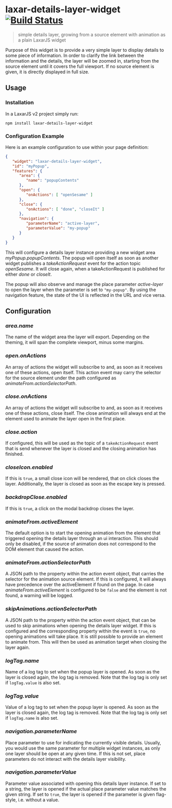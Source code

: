 # laxar-details-layer-widget [![Build Status](https://travis-ci.org/LaxarJS/laxar-details-layer-widget.svg?branch=master)](https://travis-ci.org/LaxarJS/laxar-details-layer-widget)

> simple details layer, growing from a source element with animation as a plain LaxarJS widget

Purpose of this widget is to provide a very simple layer to display details to some piece of information.
In order to clarify the link between the information and the details, the layer will be zoomed in, starting from the source element until it covers the full viewport.
If no source element is given, it is directly displayed in full size.


## Usage

### Installation

In a LaxarJS v2 project simply run:

```console
npm install laxar-details-layer-widget
```

### Configuration Example

Here is an example configuration to use within your page definition:

```json
{
   "widget": "laxar-details-layer-widget",
   "id": "myPopup",
   "features": {
      "area": {
         "name": "popupContents"
      },
      "open": {
         "onActions": [ "openSesame" ]
      },
      "close": {
         "onActions": [ "done", "closeIt" ]
      },
      "navigation": {
         "parameterName": "active-layer",
         "parameterValue": "my-popup"
      }
   }
}
```

This will configure a details layer instance providing a new widget area *myPopup.popupContents*.
The popup will open itself as soon as another widget publishes a *takeActionRequest* event for the action topic *openSesame*.
It will close again, when a takeActionRequest is published for either *done* or *closeIt*.

The popup will also observe and manage the place parameter *active-layer* to open the layer when the parameter is set to `"my-popup"`.
By using the navigation feature, the state of the UI is reflected in the URL and vice versa.


## Configuration

### *area.name*

The name of the widget area the layer will export.
Depending on the theming, it will span the complete viewport, minus some margins.


### *open.onActions*

An array of actions the widget will subscribe to and, as soon as it receives one of these actions, open itself.
This action event may carry the selector for the source element under the path configured as *animateFrom.actionSelectorPath*.


### *close.onActions*

An array of actions the widget will subscribe to and, as soon as it receives one of these actions, close itself.
The close animation will always end at the element used to animate the layer open in the first place.


### *close.action*

If configured, this will be used as the topic of a `takeActionRequest` event that is send whenever the layer is closed and the closing animation has finished.


### *closeIcon.enabled*

If this is `true`, a small close icon will be rendered, that on click closes the layer.
Additionally, the layer is closed as soon as the escape key is pressed.


### *backdropClose.enabled*

If this is `true`, a click on the modal backdrop closes the layer.


### *animateFrom.activeElement*

The default option is to start the opening animation from the element that triggered opening the details layer through an ui interaction.
This should only be disabled, if the source of animation does not correspond to the DOM element that caused the action.


### *animateFrom.actionSelectorPath*

A JSON path to the property within the action event object, that carries the selector for the animation source element.
If this is configured, it will always have precedence over the activeElement if found on the page.
In case *animateFrom.activeElement* is configured to be `false` and the element is not found, a warning will be logged.


### *skipAnimations.actionSelectorPath*

A JSON path to the property within the action event object, that can be used to skip animations when opening the details layer widget.
If this is configured and the corresponding property within the event is `true`, no opening animations will take place.
It is still possible to provide an element to animate from.
This will then be used as animation target when closing the layer again.


### *logTag.name*

Name of a log tag to set when the popup layer is opened.
As soon as the layer is closed again, the log tag is removed.
Note that the log tag is only set if `logTag.value` is also set.


### *logTag.value*

Value of a log tag to set when the popup layer is opened.
As soon as the layer is closed again, the log tag is removed.
Note that the log tag is only set if `logTag.name` is also set.


### *navigation.parameterName*

Place parameter to use for indicating the currently visible details.
Usually, you would use the same parameter for multiple widget instances, as only one layer should be open at any given time.
If this is not set, place parameters do not interact with the details layer visibility.


### *navigation.parameterValue*

Parameter value associated with opening this details layer instance.
If set to a string, the layer is opened if the actual place parameter value matches the given string.
If set to `true`, the layer is opened if the parameter is given flag-style, i.e. without a value.
